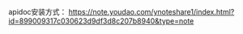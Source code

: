 apidoc安装方式：
https://note.youdao.com/ynoteshare1/index.html?id=899009317c030623d9df3d8c207b8940&type=note


